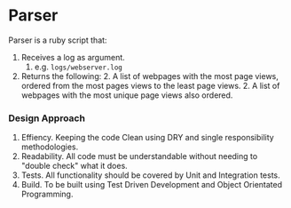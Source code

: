 # Parser

Parser is a ruby script that:
1. Receives a log as argument.
    1. e.g. `logs/webserver.log` 
2. Returns the following:
    2. A list of webpages with the most page views, ordered from the most pages views to the least page views.
    2. A list of webpages with the most unique page views also ordered.

### Design Approach
1. Effiency. Keeping the code Clean using DRY and single responsibility methodologies.
2. Readability. All code must be understandable without needing to "double check" what it does.
3. Tests. All functionality should be covered by Unit and Integration tests.
4. Build. To be built using Test Driven Development and Object Orientated Programming.
